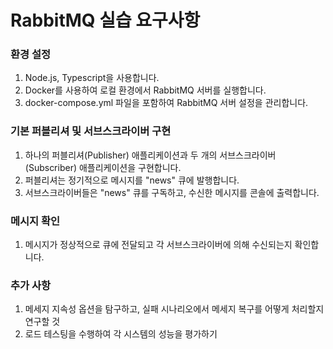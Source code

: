 # RabbitMQ 실습 요구사항

### 환경 설정

1. Node.js, Typescript을 사용합니다.
2. Docker를 사용하여 로컬 환경에서 RabbitMQ 서버를 실행합니다.
3. docker-compose.yml 파일을 포함하여 RabbitMQ 서버 설정을 관리합니다.

### 기본 퍼블리셔 및 서브스크라이버 구현

1. 하나의 퍼블리셔(Publisher) 애플리케이션과 두 개의 서브스크라이버(Subscriber) 애플리케이션을 구현합니다.
2. 퍼블리셔는 정기적으로 메시지를 "news" 큐에 발행합니다.
3. 서브스크라이버들은 "news" 큐를 구독하고, 수신한 메시지를 콘솔에 출력합니다.

### 메시지 확인

1. 메시지가 정상적으로 큐에 전달되고 각 서브스크라이버에 의해 수신되는지 확인합니다.

### 추가 사항

1. 메세지 지속성 옵션을 탐구하고, 실패 시나리오에서 메세지 복구를 어떻게 처리할지 연구할 것
2. 로드 테스팅을 수행하여 각 시스템의 성능을 평가하기
